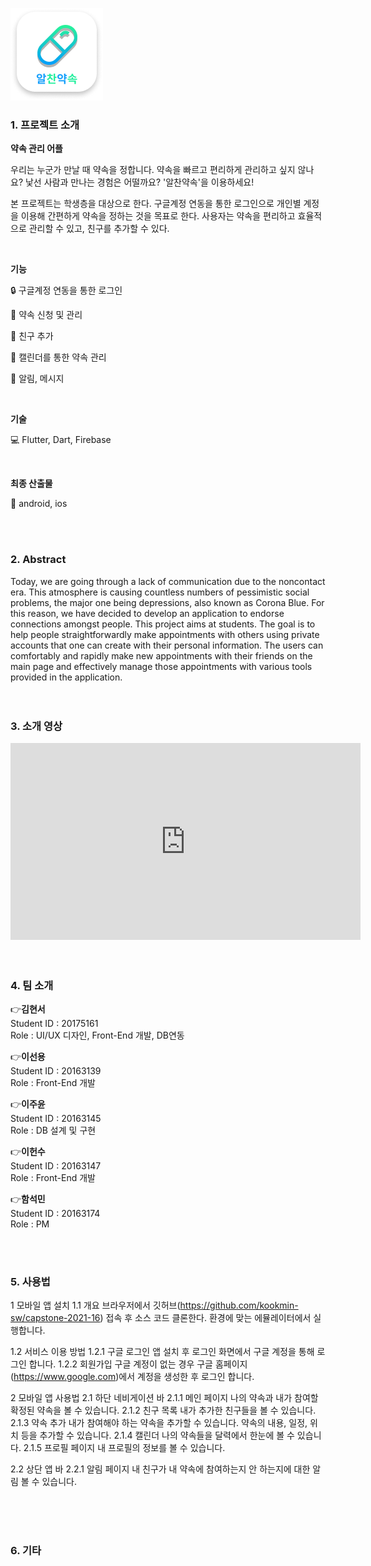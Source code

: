 ![img2](./img2.png)

### 1. 프로젝트 소개

  **약속 관리 어플**

우리는 누군가 만날 때 약속을 정합니다.
약속을 빠르고 편리하게 관리하고 싶지 않나요?
낯선 사람과 만나는 경험은 어떨까요? 
'알찬약속'을 이용하세요!

본 프로젝트는 학생층을 대상으로 한다. 구글계정 연동을 통한 로그인으로 개인별 계정을 이용해 간편하게 약속을 정하는 것을 목표로 한다.
사용자는 약속을 편리하고 효율적으로 관리할 수 있고, 친구를 추가할 수 있다.

<br>

**기능** 

🔒 구글계정 연동을 통한 로그인

📌 약속 신청 및 관리

👫 친구 추가

📆 캘린더를 통한 약속 관리

🔔 알림, 메시지


<br>

**기술**

💻 Flutter, Dart, Firebase

<br>

**최종 산출물**

📱 android, ios

<br>
<br>

### 2. Abstract<br>
Today, we are going through a lack of communication due to the noncontact era. This atmosphere is causing countless numbers of pessimistic social problems, the major one being depressions, also known as Corona Blue. For this reason, we have decided to develop an application to endorse connections amongst people. This project aims at students. The goal is to help people straightforwardly make appointments with others using private accounts that one can create with their personal information. The users can comfortably and rapidly make new appointments with their friends on the main page and effectively manage those appointments with various tools provided in the application.
<br>
<br>
<br>

### 3. 소개 영상

<iframe width="560" height="315" src="https://www.youtube.com/embed/3CJT4bgiWSo" title="YouTube video player" frameborder="0" allow="accelerometer; autoplay; clipboard-write; encrypted-media; gyroscope; picture-in-picture" allowfullscreen></iframe>

<br>
<br>
<br>

### 4. 팀 소개

👉**김현서**   
   Student ID : 20175161   
   Role : UI/UX 디자인, Front-End 개발, DB연동
  <br>   

👉**이선용**<br>
Student ID : 20163139 <br>
Role : Front-End 개발
   <br>

👉**이주윤**<br>
Student ID : 20163145 <br>
Role : DB 설계 및 구현
   <br>

👉**이헌수** <br>
Student ID : 20163147 <br>
Role : Front-End 개발
   <br>    

👉**함석민** <br>
Student ID : 20163174 <br>
Role : PM

   <br>
   <br>

### 5. 사용법

1 모바일 앱 설치
1.1 개요
브라우저에서 깃허브(https://github.com/kookmin-sw/capstone-2021-16) 접속 후 소스 코드 클론한다. 환경에 맞는 에뮬레이터에서 실행합니다.

1.2 서비스 이용 방법
1.2.1 구글 로그인
앱 설치 후 로그인 화면에서 구글 계정을 통해 로그인 합니다.
1.2.2 회원가입
구글 계정이 없는 경우 구글 홈페이지(https://www.google.com)에서 계정을 생성한 후 로그인 합니다.

2 모바일 앱 사용법
2.1 하단 네비게이션 바
2.1.1 메인 페이지
나의 약속과 내가 참여할 확정된 약속을 볼 수 있습니다.
2.1.2 친구 목록
내가 추가한 친구들을 볼 수 있습니다.
2.1.3 약속 추가
내가 참여해야 하는 약속을 추가할 수 있습니다. 약속의 내용, 일정, 위치 등을 추가할 수 있습니다.
2.1.4 캘린더
나의 약속들을 달력에서 한눈에 볼 수 있습니다.
2.1.5 프로필 페이지
내 프로필의 정보를 볼 수 있습니다.

2.2 상단 앱 바
2.2.1 알림 페이지
내 친구가 내 약속에 참여하는지 안 하는지에 대한 알림 볼 수 있습니다.




<br>
<br>
<br>

### 6. 기타


